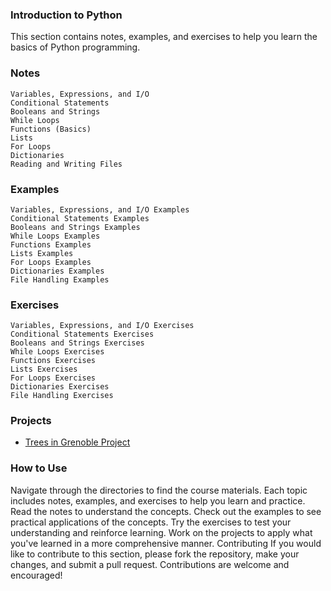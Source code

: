 ### Introduction to Python
This section contains notes, examples, and exercises to help you learn the basics of Python programming.

### Notes
    Variables, Expressions, and I/O
    Conditional Statements
    Booleans and Strings
    While Loops
    Functions (Basics)
    Lists
    For Loops
    Dictionaries
    Reading and Writing Files
### Examples
    Variables, Expressions, and I/O Examples
    Conditional Statements Examples
    Booleans and Strings Examples
    While Loops Examples
    Functions Examples
    Lists Examples
    For Loops Examples
    Dictionaries Examples
    File Handling Examples
### Exercises
    Variables, Expressions, and I/O Exercises
    Conditional Statements Exercises
    Booleans and Strings Exercises
    While Loops Exercises
    Functions Exercises
    Lists Exercises
    For Loops Exercises
    Dictionaries Exercises
    File Handling Exercises
### Projects
- [Trees in Grenoble Project](https://hectoreduardo.substack.com/p/trees-grenoble) 
### How to Use
Navigate through the directories to find the course materials. Each topic includes notes, examples, and exercises to help you learn and practice.
Read the notes to understand the concepts.
Check out the examples to see practical applications of the concepts.
Try the exercises to test your understanding and reinforce learning.
Work on the projects to apply what you've learned in a more comprehensive manner.
Contributing
If you would like to contribute to this section, please fork the repository, make your changes, and submit a pull request. Contributions are welcome and encouraged!


